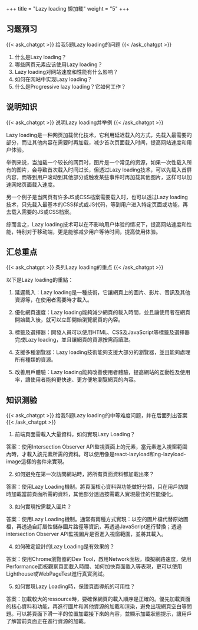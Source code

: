 +++
title = "Lazy loading 懒加载"
weight = "5"
+++
## 习题预习
{{< ask_chatgpt >}}
给我5题Lazy loading的问题
{{< /ask_chatgpt >}}



1. 什么是Lazy loading？ 
2. 哪些网页元素应该使用Lazy loading？ 
3. Lazy loading对网站速度和性能有什么影响？ 
4. 如何在网站中实现Lazy loading？ 
5. 什么是Progressive lazy loading？它如何工作？   

## 说明知识
{{< ask_chatgpt >}}
说明Lazy loading并举例
{{< /ask_chatgpt >}}



Lazy loading是一种网页加载优化技术，它利用延迟载入的方式，先载入最需要的部分，而让其他内容在需要时再加载，减少首次页面载入时间，提高网站速度和用户体验。

举例来说，当加载一个较长的网页时，图片是一个常见的资源，如果一次性载入所有的图片，会导致首次载入时间过长，但透过Lazy loading技术，可以先载入首屏内容，而等到用户滚动到其他部分或触发某些事件时再加载其他图片，这样可以加速网站页面载入速度。

另一个例子是当网页有许多JS或CSS档案需要载入时，也可以透过Lazy loading技术，只先载入最基本的CSS样式或JS代码，等到用户进入特定页面或功能，再去载入需要的JS或CSS档案。

综而言之，Lazy loading技术可以在不影响用户体验的情况下，提高网站速度和性能，特别对于移动端，更是能够减少用户等待时间，提高使用体验。   

## 汇总重点
{{< ask_chatgpt >}}
条列Lazy loading的重点
{{< /ask_chatgpt >}}



以下是Lazy loading的重點：

1. 延遲載入：Lazy loading是一種技術，它讓網頁上的圖片、影片、音訊及其他資源等，在使用者需要時才載入。

2. 優化網頁速度：Lazy loading能夠減少網頁的載入時間，並且讓使用者在網頁開始載入後，就可以立即開始瀏覽網頁的內容。

3. 標籤及選擇器：開發人員可以使用HTML、CSS及JavaScript等標籤及選擇器完成Lazy loading，並且讓網頁的資源按需而讀取。

4. 支援多種瀏覽器：Lazy loading技術能夠支援大部分的瀏覽器，並且能夠處理所有種類的資源。

5. 改善用戶體驗：Lazy loading能夠改善使用者體驗，提高網站的互動性及使用率，讓使用者能夠更快速、更方便地瀏覽網頁的內容。   

## 知识测验
{{< ask_chatgpt >}}
给我5题Lazy loading的中等难度问题，并在后面列出答案
{{< /ask_chatgpt >}}



1. 前端頁面需載入大量資料，如何實現Lazy Loading？

答案：使用Intersection Observer API監視頁面上的元素，當元素進入視窗範圍內時，才載入該元素所需的資料。可以使用像是react-lazyload和ng-lazyload-image這樣的套件來實現。

2. 如何避免在第一次訪問網站時，將所有頁面資料都加載出來？

答案：使用Lazy Loading機制。將頁面核心資料與功能做好分類，只在用戶訪問時加載當前頁面所需的資料，其他部分透過按需載入實現最佳的性能優化。

3. 如何實現按需載入圖片？

答案：使用Lazy Loading機制。通常有兩種方式實現：以空的圖片檔代替原始圖檔，再透過自訂屬性儲存圖片路徑等資訊，再透過JavaScript進行替換；透過intersection Observer API監視圖片是否進入視窗範圍，並將其載入。

4. 如何確定設計的Lazy Loading是有效果的？

答案：使用Chrome瀏覽器的Dev Tool，啟用Network面板，模擬網路速度，使用Performance面板觀察頁面載入時間、如何加快頁面載入等表現，更可以使用Lighthouse或WebPageTest進行真實測試。

5. 如何實現Lazy Loading時，保證頁面導航的可用性？

答案：加載較大的ressource時，要確保網頁的載入順序是正確的。優先加載頁面的核心資料和功能，再進行圖片和其他資源的加載和渲染，避免出現網頁空白等問題。可以將頁面下滑一半的位置加載接下來的內容，並顯示加載狀態提示，讓用戶了解當前頁面正在進行資源的加載。   


